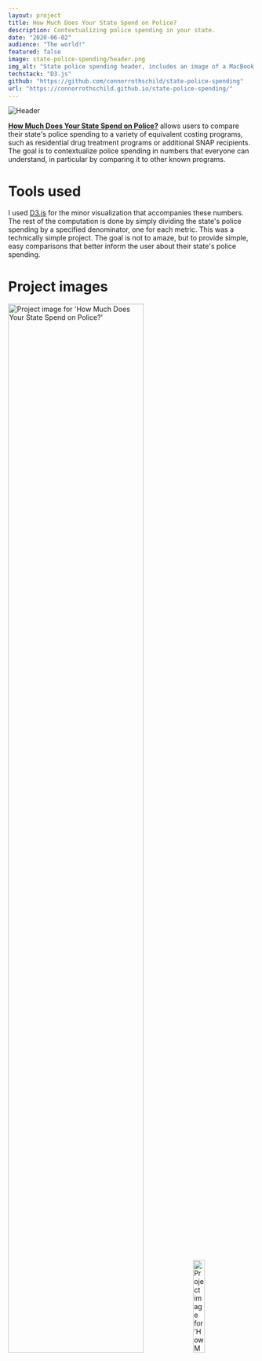 ```yaml
---
layout: project
title: How Much Does Your State Spend on Police?
description: Contextualizing police spending in your state.
date: "2020-06-02"
audience: "The world!"
featured: false
image: state-police-spending/header.png
img_alt: "State police spending header, includes an image of a MacBook with the application open."
techstack: "D3.js"
github: "https://github.com/connorrothschild/state-police-spending"
url: "https://connorrothschild.github.io/state-police-spending/"
---
```


<script>
import Image from "$lib/global/Image.svelte"
</script>

<Image href="https://connorrothschild.github.io/state-police-spending/" src="/images/project/state-police-spending/header.png" alt="Header"></Image>



[**How Much Does Your State Spend on Police?**](https://connorrothschild.github.io/state-police-spending/) allows users to compare their state's police spending to a variety of equivalent costing programs, such as residential drug treatment programs or additional SNAP recipients. The goal is to contextualize police spending in numbers that everyone can understand, in particular by comparing it to other known programs.

# Tools used

I used [D3.js](https://d3js.org/) for the minor visualization that accompanies these numbers. The rest of the computation is done by simply dividing the state's police spending by a specified denominator, one for each metric. This was a technically simple project. The goal is not to amaze, but to provide simple, easy comparisons that better inform the user about their state's police spending.

# Project images

<Image style="box-shadow: none;" src="/images/project/state-police-spending/mac.png" alt="Project image for 'How Much Does Your State Spend on Police?'" width="74%"></Image>
<Image style="box-shadow: none;" src="/images/project/state-police-spending/phone.png" alt="Project image for 'How Much Does Your State Spend on Police?'" width="22%"></Image>
